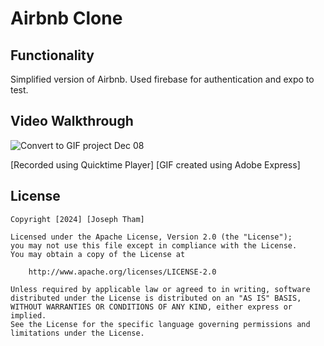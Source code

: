 # Airbnb Clone

## Functionality

Simplified version of Airbnb. Used firebase for authentication and expo to test.

## Video Walkthrough

![Convert to GIF project Dec 08](https://github.com/JosephTham/Project11/assets/89259891/544bd633-fd8b-4eed-8e84-7a596bef1b65)

[Recorded using Quicktime Player]
[GIF created using Adobe Express]

## License

    Copyright [2024] [Joseph Tham]

    Licensed under the Apache License, Version 2.0 (the "License");
    you may not use this file except in compliance with the License.
    You may obtain a copy of the License at

        http://www.apache.org/licenses/LICENSE-2.0

    Unless required by applicable law or agreed to in writing, software
    distributed under the License is distributed on an "AS IS" BASIS,
    WITHOUT WARRANTIES OR CONDITIONS OF ANY KIND, either express or implied.
    See the License for the specific language governing permissions and
    limitations under the License.
